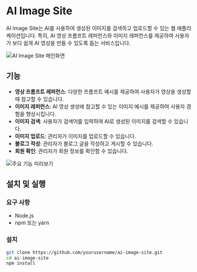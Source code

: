 # AI Image Site

AI Image Site는 AI를 사용하여 생성된 이미지를 검색하고 업로드할 수 있는 웹 애플리케이션입니다. 특히, AI 영상 프롬프트 레퍼런스와 이미지 레퍼런스를 제공하여 사용자가 보다 쉽게 AI 영상을 만들 수 있도록 돕는 서비스입니다.

![AI Image Site 메인화면](/images/main-screenshot.png)

## 기능

- **영상 프롬프트 레퍼런스**: 다양한 프롬프트 예시를 제공하여 사용자가 영상을 생성할 때 참고할 수 있습니다.
- **이미지 레퍼런스**: AI 영상 생성에 참고할 수 있는 이미지 예시를 제공하여 사용자 경험을 향상시킵니다.
- **이미지 검색**: 사용자가 검색어를 입력하여 AI로 생성된 이미지를 검색할 수 있습니다.
- **이미지 업로드**: 관리자가 이미지를 업로드할 수 있습니다.
- **블로그 작성**: 관리자가 블로그 글을 작성하고 게시할 수 있습니다.
- **회원 확인**: 관리자가 회원 정보를 확인할 수 있습니다.

![주요 기능 미리보기](/images/features-preview.png)

## 설치 및 실행

### 요구 사항

- Node.js
- npm 또는 yarn

### 설치

```bash
git clone https://github.com/yourusername/ai-image-site.git
cd ai-image-site
npm install
```
